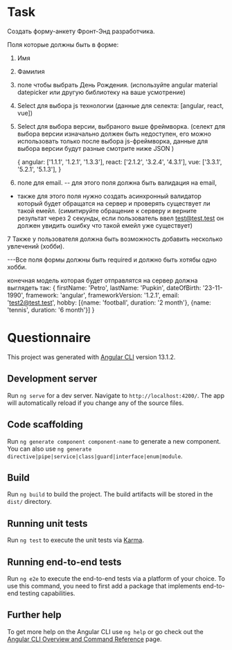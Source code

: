 # Task

Создать форму-анкету Фронт-Энд разработчика.

Поля которые должны быть в форме:
1. Имя
2. Фамилия
3. поле чтобы выбрать День Рождения. (используйте angular material datepicker или другую библиотеку на ваше усмотрение)
4. Select для выбора js технологии (данные для селекта: [angular, react, vue])
5. Select для выбора версии, выбраного выше фреймворка. (селект для выбора версии изначально должен быть недоступен, его можно использовать только после выбора js-фреймворка, данные для выбора версии будут разные смотрите ниже JSON )

      {
          angular: ['1.1.1', '1.2.1', '1.3.3'],
          react: ['2.1.2', '3.2.4', '4.3.1'],
          vue: ['3.3.1', '5.2.1', '5.1.3'],
      }

6. поле для email. 
 -- для этого поля должна быть валидация на email,
* также для этого поля нужно создать асинхронный валидатор который будет обращатся на сервер и проверять существует ли такой емейл.  (симитируйте обращение к серверу  и верните результат через 2 секунды, если пользователь ввел test@test.test он должен увидить ошибку что такой емейл уже существует)

7 Также у пользователя должна быть возможность добавить несколько увлечений (хобби).

---Все поля формы должны быть required и должно быть хотябы одно хобби.

конечная модель которая будет отправлятся на сервер должна выглядеть так:
     {
          firstName: 'Petro',
          lastName: 'Pupkin',
          dateOfBirth: '23-11-1990',
          framework: 'angular',
          frameworkVersion: '1.2.1',
          email: 'test2@test.test',
          hobby: [{name: 'football', duration: '2 month'}, {name: 'tennis', duration: '6 month'}]
      }


# Questionnaire

This project was generated with [Angular CLI](https://github.com/angular/angular-cli) version 13.1.2.

## Development server

Run `ng serve` for a dev server. Navigate to `http://localhost:4200/`. The app will automatically reload if you change any of the source files.

## Code scaffolding

Run `ng generate component component-name` to generate a new component. You can also use `ng generate directive|pipe|service|class|guard|interface|enum|module`.

## Build

Run `ng build` to build the project. The build artifacts will be stored in the `dist/` directory.

## Running unit tests

Run `ng test` to execute the unit tests via [Karma](https://karma-runner.github.io).

## Running end-to-end tests

Run `ng e2e` to execute the end-to-end tests via a platform of your choice. To use this command, you need to first add a package that implements end-to-end testing capabilities.

## Further help

To get more help on the Angular CLI use `ng help` or go check out the [Angular CLI Overview and Command Reference](https://angular.io/cli) page.

